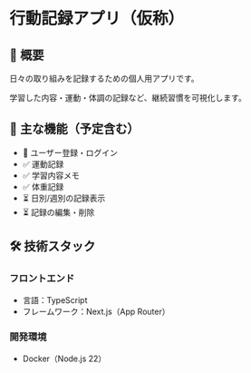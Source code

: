 # 行動記録アプリ（仮称）
## 📘 概要
日々の取り組みを記録するための個人用アプリです。

学習した内容・運動・体調の記録など、継続習慣を可視化します。
## 🚀 主な機能（予定含む）
- 🔐 ユーザー登録・ログイン
- ✅ 運動記録
- ✅ 学習内容メモ
- ✅ 体重記録
- ⏳ 日別/週別の記録表示
- ⏳ 記録の編集・削除
## 🛠 技術スタック
### フロントエンド
- 言語：TypeScript
- フレームワーク：Next.js（App Router）
### 開発環境
- Docker（Node.js 22）
